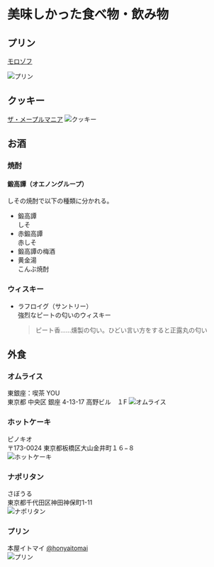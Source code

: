 # 美味しかった食べ物・飲み物

## プリン

[モロゾフ](http://www.morozoff.co.jp/)

![プリン](http://www.morozoff.co.jp/2020/04/25/7601cc684e7164260c35f55ad91af78a0d815dd0.jpg)

## クッキー

[ザ・メープルマニア](https://themaplemania.jp/)
![クッキー](https://themaplemania.jp/assets/images/products/maple-butter-cookie/main.jpg)

## お酒

### 焼酎

#### 鍛高譚（オエノングループ）

しその焼酎で以下の種類に分かれる。

- 鍛高譚  
  しそ
- 赤鍛高譚  
  赤しそ
- 鍛高譚の梅酒
- 黄金湯  
  こんぶ焼酎

### ウィスキー

- ラフロイグ（サントリー）  
  強烈なピートの匂いのウィスキー
  > ピート香……燻製の匂い。ひどい言い方をすると正露丸の匂い

## 外食

### オムライス

東銀座：喫茶 YOU  
東京都 中央区 銀座 4-13-17 高野ビル　１F
![オムライス](https://pbs.twimg.com/media/EatPNoSU8AAJZUF?format=jpg&name=small)

### ホットケーキ

ピノキオ  
〒173-0024 東京都板橋区大山金井町１６−８  
![ホットケーキ](https://pbs.twimg.com/media/EatPNoUVcAANESn?format=jpg&name=small)

### ナポリタン

さぼうる  
東京都千代田区神田神保町1-11  
![ナポリタン](https://pbs.twimg.com/media/EatPNoUVcAEsuln?format=jpg&name=small)

### プリン

本屋イトマイ [@honyaitomai
](https://twitter.com/honyaitomai?ref_src=twsrc%5Egoogle%7Ctwcamp%5Eserp%7Ctwgr%5Eauthor)  
![プリン](https://pbs.twimg.com/media/EatPNoSVAAAVTAP?format=jpg&name=small)
